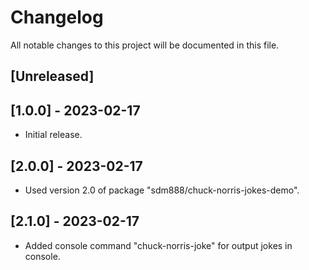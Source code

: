 # Changelog

All notable changes to this project will be documented in this file.

## [Unreleased]

## [1.0.0] - 2023-02-17
- Initial release.

## [2.0.0] - 2023-02-17
- Used version 2.0 of package "sdm888/chuck-norris-jokes-demo".

## [2.1.0] - 2023-02-17
- Added console command "chuck-norris-joke" for output jokes in console.